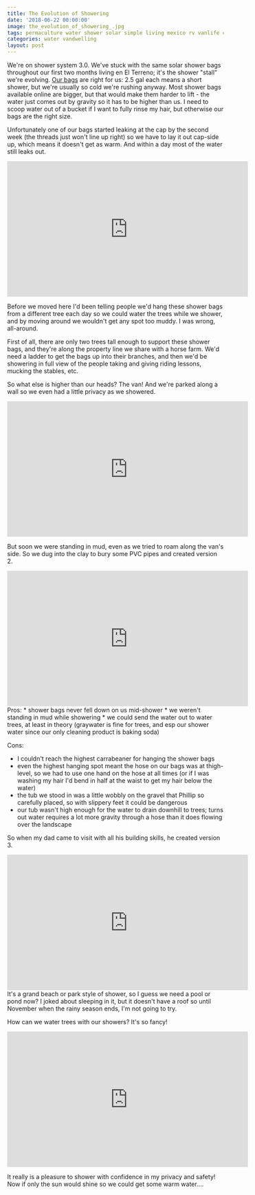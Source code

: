 ```yaml
---
title: The Evolution of Showering
date: '2018-06-22 00:00:00'
image: the_evolution_of_showering_.jpg
tags: permaculture water shower solar simple living mexico rv vanlife camping
categories: water vandwelling
layout: post
---
```


We're on shower system 3.0. We've stuck with the same solar shower bags throughout our first two months living en El Terreno; it's the shower "stall" we're evolving.
[Our bags](https://amzn.to/2uMP6nF) are right for us: 2.5 gal each means a short shower, but we're usually so cold we're rushing anyway. Most shower bags available online are bigger, but that would make them harder to lift - the water just comes out by gravity so it has to be higher than us. I need to scoop water out of a bucket if I want to fully rinse my hair, but otherwise our bags are the right size.

Unfortunately one of our bags started leaking at the cap by the second week (the threads just won't line up right) so we have to lay it out cap-side up, which means it doesn't get as warm. And within a day most of the water still leaks out.
<iframe width="560" height="315" src="https://www.youtube.com/embed/hh6vQ7_YxbQ" frameborder="0" allow="autoplay; encrypted-media" allowfullscreen></iframe>

Before we moved here I'd been telling people we'd hang these shower bags from a different tree each day so we could water the trees while we shower, and by moving around we wouldn't get any spot too muddy. I was wrong, all-around.

First of all, there are only two trees tall enough to support these shower bags, and they're along the property line we share with a horse farm. We'd need a ladder to get the bags up into their branches, and then we'd be showering in full view of the people taking and giving riding lessons, mucking the stables, etc.

So what else is higher than our heads? The van! And we're parked along a wall so we even had a little privacy as we showered.
<iframe width="560" height="315" src="https://www.youtube.com/embed/wBMH5x0ZHz0" frameborder="0" allow="autoplay; encrypted-media" allowfullscreen></iframe>

But soon we were standing in mud, even as we tried to roam along the van's side. So we dug into the clay to bury some PVC pipes and created version 2.
<iframe width="560" height="315" src="https://www.youtube.com/embed/J_akLPELGUg" frameborder="0" allow="autoplay; encrypted-media" allowfullscreen></iframe>
Pros:
* shower bags never fell down on us mid-shower
* we weren't standing in mud while showering
* we could send the water out to water trees, at least in theory (graywater is fine for trees, and esp our shower water since our only cleaning product is baking soda)

Cons:
* I couldn't reach the highest carrabeaner for hanging the shower bags
* even the highest hanging spot meant the hose on our bags was at thigh-level, so we had to use one hand on the hose at all times (or if I was washing my hair I'd bend in half at the waist to get my hair below the water)
* the tub we stood in was a little wobbly on the gravel that Phillip so carefully placed, so with slippery feet it could be dangerous
* our tub wasn't high enough for the water to drain downhill to trees; turns out water requires a lot more gravity through a hose than it does flowing over the landscape

So when my dad came to visit with all his building skills, he created version 3. 
<iframe width="560" height="315" src="https://www.youtube.com/embed/KeGmxIi2S4Y" frameborder="0" allow="autoplay; encrypted-media" allowfullscreen></iframe>
It's a grand beach or park style of shower, so I guess we need a pool or pond now? I joked about sleeping in it, but it doesn't have a roof so until November when the rainy season ends, I'm not going to try.

How can we water trees with our showers? It's so fancy!
<iframe width="560" height="315" src="https://www.youtube.com/embed/z7rogRKvZqk" frameborder="0" allow="autoplay; encrypted-media" allowfullscreen></iframe>

It really is a pleasure to shower with confidence in my privacy and safety! Now if only the sun would shine so we could get some warm water....